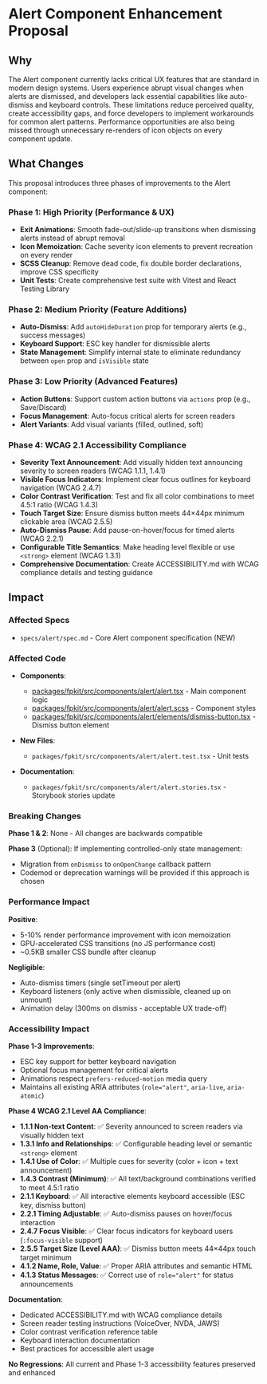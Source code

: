 # Alert Component Enhancement Proposal

## Why

The Alert component currently lacks critical UX features that are standard in modern design systems. Users experience abrupt visual changes when alerts are dismissed, and developers lack essential capabilities like auto-dismiss and keyboard controls. These limitations reduce perceived quality, create accessibility gaps, and force developers to implement workarounds for common alert patterns. Performance opportunities are also being missed through unnecessary re-renders of icon objects on every component update.

## What Changes

This proposal introduces three phases of improvements to the Alert component:

### Phase 1: High Priority (Performance & UX)
- **Exit Animations**: Smooth fade-out/slide-up transitions when dismissing alerts instead of abrupt removal
- **Icon Memoization**: Cache severity icon elements to prevent recreation on every render
- **SCSS Cleanup**: Remove dead code, fix double border declarations, improve CSS specificity
- **Unit Tests**: Create comprehensive test suite with Vitest and React Testing Library

### Phase 2: Medium Priority (Feature Additions)
- **Auto-Dismiss**: Add `autoHideDuration` prop for temporary alerts (e.g., success messages)
- **Keyboard Support**: ESC key handler for dismissible alerts
- **State Management**: Simplify internal state to eliminate redundancy between `open` prop and `isVisible` state

### Phase 3: Low Priority (Advanced Features)
- **Action Buttons**: Support custom action buttons via `actions` prop (e.g., Save/Discard)
- **Focus Management**: Auto-focus critical alerts for screen readers
- **Alert Variants**: Add visual variants (filled, outlined, soft)

### Phase 4: WCAG 2.1 Accessibility Compliance
- **Severity Text Announcement**: Add visually hidden text announcing severity to screen readers (WCAG 1.1.1, 1.4.1)
- **Visible Focus Indicators**: Implement clear focus outlines for keyboard navigation (WCAG 2.4.7)
- **Color Contrast Verification**: Test and fix all color combinations to meet 4.5:1 ratio (WCAG 1.4.3)
- **Touch Target Size**: Ensure dismiss button meets 44×44px minimum clickable area (WCAG 2.5.5)
- **Auto-Dismiss Pause**: Add pause-on-hover/focus for timed alerts (WCAG 2.2.1)
- **Configurable Title Semantics**: Make heading level flexible or use `<strong>` element (WCAG 1.3.1)
- **Comprehensive Documentation**: Create ACCESSIBILITY.md with WCAG compliance details and testing guidance

## Impact

### Affected Specs
- `specs/alert/spec.md` - Core Alert component specification (NEW)

### Affected Code
- **Components**:
  - [packages/fpkit/src/components/alert/alert.tsx](../../packages/fpkit/src/components/alert/alert.tsx) - Main component logic
  - [packages/fpkit/src/components/alert/alert.scss](../../packages/fpkit/src/components/alert/alert.scss) - Component styles
  - [packages/fpkit/src/components/alert/elements/dismiss-button.tsx](../../packages/fpkit/src/components/alert/elements/dismiss-button.tsx) - Dismiss button element

- **New Files**:
  - `packages/fpkit/src/components/alert/alert.test.tsx` - Unit tests

- **Documentation**:
  - `packages/fpkit/src/components/alert/alert.stories.tsx` - Storybook stories update

### Breaking Changes

**Phase 1 & 2**: None - All changes are backwards compatible

**Phase 3** (Optional): If implementing controlled-only state management:
- Migration from `onDismiss` to `onOpenChange` callback pattern
- Codemod or deprecation warnings will be provided if this approach is chosen

### Performance Impact

**Positive**:
- 5-10% render performance improvement with icon memoization
- GPU-accelerated CSS transitions (no JS performance cost)
- ~0.5KB smaller CSS bundle after cleanup

**Negligible**:
- Auto-dismiss timers (single setTimeout per alert)
- Keyboard listeners (only active when dismissible, cleaned up on unmount)
- Animation delay (300ms on dismiss - acceptable UX trade-off)

### Accessibility Impact

**Phase 1-3 Improvements**:
- ESC key support for better keyboard navigation
- Optional focus management for critical alerts
- Animations respect `prefers-reduced-motion` media query
- Maintains all existing ARIA attributes (`role="alert"`, `aria-live`, `aria-atomic`)

**Phase 4 WCAG 2.1 Level AA Compliance**:
- **1.1.1 Non-text Content**: ✅ Severity announced to screen readers via visually hidden text
- **1.3.1 Info and Relationships**: ✅ Configurable heading level or semantic `<strong>` element
- **1.4.1 Use of Color**: ✅ Multiple cues for severity (color + icon + text announcement)
- **1.4.3 Contrast (Minimum)**: ✅ All text/background combinations verified to meet 4.5:1 ratio
- **2.1.1 Keyboard**: ✅ All interactive elements keyboard accessible (ESC key, dismiss button)
- **2.2.1 Timing Adjustable**: ✅ Auto-dismiss pauses on hover/focus interaction
- **2.4.7 Focus Visible**: ✅ Clear focus indicators for keyboard users (`:focus-visible` support)
- **2.5.5 Target Size (Level AAA)**: ✅ Dismiss button meets 44×44px touch target minimum
- **4.1.2 Name, Role, Value**: ✅ Proper ARIA attributes and semantic HTML
- **4.1.3 Status Messages**: ✅ Correct use of `role="alert"` for status announcements

**Documentation**:
- Dedicated ACCESSIBILITY.md with WCAG compliance details
- Screen reader testing instructions (VoiceOver, NVDA, JAWS)
- Color contrast verification reference table
- Keyboard interaction documentation
- Best practices for accessible alert usage

**No Regressions**: All current and Phase 1-3 accessibility features preserved and enhanced
